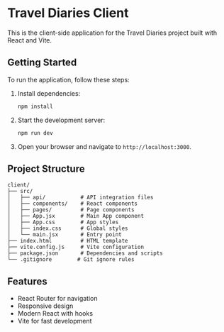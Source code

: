 # Travel Diaries Client

This is the client-side application for the Travel Diaries project built with React and Vite.

## Getting Started

To run the application, follow these steps:

1. Install dependencies:
   ```bash
   npm install
   ```

2. Start the development server:
   ```bash
   npm run dev
   ```

3. Open your browser and navigate to `http://localhost:3000`.

## Project Structure

```
client/
├── src/
│   ├── api/           # API integration files
│   ├── components/    # React components
│   ├── pages/         # Page components
│   ├── App.jsx        # Main App component
│   ├── App.css        # App styles
│   ├── index.css      # Global styles
│   └── main.jsx       # Entry point
├── index.html         # HTML template
├── vite.config.js     # Vite configuration
├── package.json       # Dependencies and scripts
└── .gitignore        # Git ignore rules
```

## Features

- React Router for navigation
- Responsive design
- Modern React with hooks
- Vite for fast development
